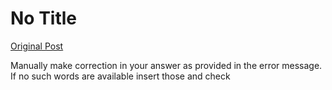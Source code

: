 # No Title

[Original Post](https://discourse.onlinedegree.iitm.ac.in/t/165959/219)

<p>Manually make correction in your answer as provided in the error message. If no such words are available insert those and check</p>